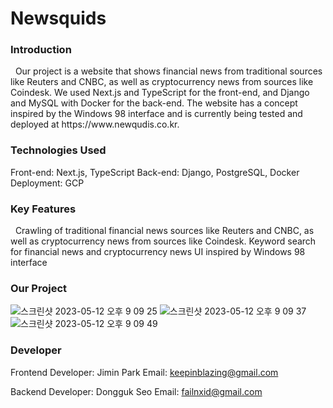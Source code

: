 <h1>Newsquids</h1>

<h3>Introduction</h3>
&nbsp Our project is a website that shows financial news from traditional sources like Reuters and CNBC, as well as cryptocurrency news from sources like Coindesk. We used Next.js and TypeScript for the front-end, and Django and MySQL with Docker for the back-end. The website has a concept inspired by the Windows 98 interface and is currently being tested and deployed at https://www.newqudis.co.kr.

<h3>Technologies Used</h3>

Front-end: Next.js, TypeScript
Back-end: Django, PostgreSQL, Docker
Deployment: GCP

<h3>Key Features</h3>
&nbsp Crawling of traditional financial news sources like Reuters and CNBC, as well as cryptocurrency news from sources like Coindesk.
Keyword search for financial news and cryptocurrency news
UI inspired by Windows 98 interface

<h3>Our Project</h3>

![스크린샷 2023-05-12 오후 9 09 25](https://github.com/Newsquids/.github/assets/103014298/a41b24b4-693e-4de9-b0a4-8eb0b018947f)
![스크린샷 2023-05-12 오후 9 09 37](https://github.com/Newsquids/.github/assets/103014298/49d7691d-a248-4fd1-9fb2-f1f71ab8625c)
![스크린샷 2023-05-12 오후 9 09 49](https://github.com/Newsquids/.github/assets/103014298/31da51d4-d710-4469-9057-e29d0370a53f)


<h3>Developer</h3>

Frontend
Developer: Jimin Park
Email: keepinblazing@gmail.com

Backend
Developer: Dongguk Seo
Email: failnxid@gmail.com
